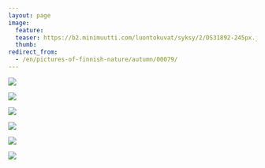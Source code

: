 ```yaml
---
layout: page
image:
  feature:
  teaser: https://b2.minimuutti.com/luontokuvat/syksy/2/DS31892-245px.jpg
  thumb:
redirect_from:
  - /en/pictures-of-finnish-nature/autumn/00079/
---
```


![](https://b2.minimuutti.com/luontokuvat/syksy/2/DS31869-800px.jpg)

![](https://b2.minimuutti.com/luontokuvat/syksy/2/DS31878-800px.jpg)

![](https://b2.minimuutti.com/luontokuvat/syksy/2/DS31886-800px.jpg)

![](https://b2.minimuutti.com/luontokuvat/syksy/2/DS31888-800px.jpg)

![](https://b2.minimuutti.com/luontokuvat/syksy/2/DS31892-800px.jpg)

![](https://b2.minimuutti.com/luontokuvat/syksy/2/DS31893-800px.jpg)
